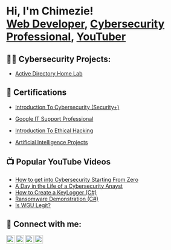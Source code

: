 <h1>Hi, I'm Chimezie! <br/><a href="https://github.com/chimezie-IT-Projects">Web Developer</a>, <a href="https://www.linkedin.com/in/chimezie-mmeremikwu/">Cybersecurity Professional</a>, <a href="https://www.youtube.com/@mezzyinfohub">YouTuber</a></h1>

<h2>👨‍💻 Cybersecurity Projects:</h2>

  - [Active Directory Home Lab](https://github.com/Chimezie-IT-Projects/LAB)

<h2>📄 Certifications</h2>


  - [Introduction To Cybersecurity (Security+)](https://verify.calbright.org/b63001f0-06e2-493b-baf1-edb2fb5ce2bb#gs.ewfyr4)
  
  - [Google IT Support Professional](https://www.coursera.org/account/accomplishments/verify/DYZ9YZ29GHRY)
   
  - [Introduction To Ethical Hacking](https://www.mygreatlearning.com/certificate/YOJTTXXM)
    
  - [Artificial Intelligence Projects](https://www.mygreatlearning.com/certificate/CJBOICZT)


<h2>📺 Popular YouTube Videos</h2>

- [How to get into Cybersecurity Starting From Zero](https://www.youtube.com/watch?v=a83ASGn_V_s)
- [A Day in the Life of a Cybersecurity Anayst](https://www.youtube.com/watch?v=uHy3oM7NnoU)
- [How to Create a KeyLogger (C#)](https://www.youtube.com/watch?v=N-L9hklSlNk)
- [Ransomware Demonstration (C#)](https://www.youtube.com/watch?v=OfvdQeh79s0)
- [Is WGU Legit?](https://www.youtube.com/watch?v=E2MwRWxDBkA)

<h2> 🤳 Connect with me:</h2>

[<img align="left" alt="JoshMadakor | YouTube" width="22px" src="https://cdn.jsdelivr.net/npm/simple-icons@v3/icons/youtube.svg" />][youtube]
[<img align="left" alt="JoshMadakor | Twitter" width="22px" src="https://cdn.jsdelivr.net/npm/simple-icons@v3/icons/twitter.svg" />][twitter]
[<img align="left" alt="JoshMadakor | LinkedIn" width="22px" src="https://cdn.jsdelivr.net/npm/simple-icons@v3/icons/linkedin.svg" />][linkedin]
[<img align="left" alt="JoshMadakor | Instagram" width="22px" src="https://cdn.jsdelivr.net/npm/simple-icons@v3/icons/instagram.svg" />][instagram]

[twitter]: https://twitter.com/joshmadakor
[youtube]: https://www.youtube.com/c/joshmadakor
[instagram]: https://www.instagram.com/joshmadakor/
[linkedin]: https://linkedin.com/in/joshmadakor

<!--
**Chimezie-IT-Projects/Chimezie-IT-Projects** is a ✨ _special_ ✨ repository because its `README.md` (this file) appears on your GitHub profile.

Here are some ideas to get you started:

- 🔭 I’m currently working on ...
- 🌱 I’m currently learning ...
- 👯 I’m looking to collaborate on ...
- 🤔 I’m looking for help with ...
- 💬 Ask me about ...
- 📫 How to reach me: ...
- 😄 Pronouns: ...
- ⚡ Fun fact: ...
-->
